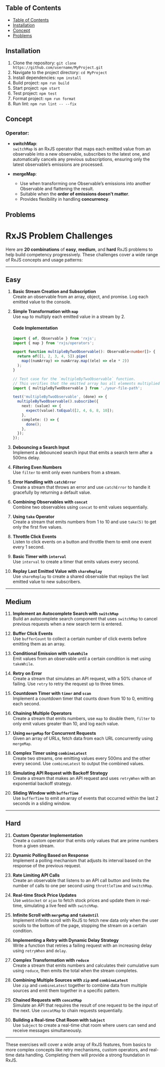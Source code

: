 ## Table of Contents

- [Table of Contents](#table-of-contents)
- [Installation](#installation)
- [Concept](#concept)
- [Problems](#problems)

## Installation

1. Clone the repository: `git clone https://github.com/username/MyProject.git`
2. Navigate to the project directory: `cd MyProject`
3. Install dependencies: `npm install`
4. Build project: `npm run build`
5. Start project: `npm start`
6. Test project: `npm test`
7. Format project: `npm run format`
8. Run lint: `npm run lint -- --fix`

## Concept

### Operator:

- **switchMap**:  
  `switchMap` is an RxJS operator that maps each emitted value from an observable into a new observable, subscribes to the latest one, and automatically cancels any previous subscriptions, ensuring only the latest observable’s emissions are processed.

- **mergeMap**:  
  - Use when transforming one Observable’s emissions into another Observable and flattening the result.  
  - Suitable when the **order of emissions doesn’t matter**.  
  - Provides flexibility in handling **concurrency**.

## Problems

# RxJS Problem Challenges

Here are **20 combinations** of **easy**, **medium**, and **hard** RxJS problems to help build competency progressively. These challenges cover a wide range of RxJS concepts and usage patterns:

---

## Easy

1. **Basic Stream Creation and Subscription**  
   Create an observable from an array, object, and promise. Log each emitted value to the console.

2. **Simple Transformation with `map`**  
   Use `map` to multiply each emitted value in a stream by 2.

   #### Code Implementation

   ```typescript
   import { of, Observable } from 'rxjs';
   import { map } from 'rxjs/operators';

   export function multipleByTwoObservable(): Observable<number[]> {
     return of([1, 2, 3, 4, 5]).pipe(
       map((numArray) => numArray.map((ele) => ele * 2))
     );
   }

   // Test case for the `multipleByTwoObservable` function.
   // This verifies that the emitted array has all elements multiplied by 2.
   import { multipleByTwoObservable } from './your-file-path';

   test('multipleByTwoObservable', (done) => {
     multipleByTwoObservable().subscribe({
       next: (value) => {
         expect(value).toEqual([2, 4, 6, 8, 10]);
       },
       complete: () => {
         done();
       },
     });
   });
   ```

3. **Debouncing a Search Input**  
   Implement a debounced search input that emits a search term after a 500ms delay.

4. **Filtering Even Numbers**  
   Use `filter` to emit only even numbers from a stream.

5. **Error Handling with `catchError`**  
   Create a stream that throws an error and use `catchError` to handle it gracefully by returning a default value.

6. **Combining Observables with `concat`**  
   Combine two observables using `concat` to emit values sequentially.

7. **Using `take` Operator**  
   Create a stream that emits numbers from 1 to 10 and use `take(5)` to get only the first five values.

8. **Throttle Click Events**  
   Listen to click events on a button and throttle them to emit one event every 1 second.

9. **Basic Timer with `interval`**  
   Use `interval` to create a timer that emits values every second.

10. **Replay Last Emitted Value with `shareReplay`**  
    Use `shareReplay` to create a shared observable that replays the last emitted value to new subscribers.

---

## Medium

11. **Implement an Autocomplete Search with `switchMap`**  
    Build an autocomplete search component that uses `switchMap` to cancel previous requests when a new search term is entered.

12. **Buffer Click Events**  
    Use `bufferCount` to collect a certain number of click events before emitting them as an array.

13. **Conditional Emission with `takeWhile`**  
    Emit values from an observable until a certain condition is met using `takeWhile`.

14. **Retry on Error**  
    Create a stream that simulates an API request, with a 50% chance of failing. Use `retry` to retry the request up to three times.

15. **Countdown Timer with `timer` and `scan`**  
    Implement a countdown timer that counts down from 10 to 0, emitting each second.

16. **Chaining Multiple Operators**  
    Create a stream that emits numbers, use `map` to double them, `filter` to only emit values greater than 10, and log each value.

17. **Using `mergeMap` for Concurrent Requests**  
    Given an array of URLs, fetch data from each URL concurrently using `mergeMap`.

18. **Complex Timer using `combineLatest`**  
    Create two streams, one emitting values every 500ms and the other every second. Use `combineLatest` to output the combined values.

19. **Simulating API Request with Backoff Strategy**  
    Create a stream that makes an API request and uses `retryWhen` with an exponential backoff strategy.

20. **Sliding Window with `bufferTime`**  
    Use `bufferTime` to emit an array of events that occurred within the last 2 seconds in a sliding window.

---

## Hard

21. **Custom Operator Implementation**  
    Create a custom operator that emits only values that are prime numbers from a given stream.

22. **Dynamic Polling Based on Response**  
    Implement a polling mechanism that adjusts its interval based on the response of the previous request.

23. **Rate Limiting API Calls**  
    Create an observable that listens to an API call button and limits the number of calls to one per second using `throttleTime` and `switchMap`.

24. **Real-time Stock Price Updates**  
    Use `webSocket` or `ajax` to fetch stock prices and update them in real-time, simulating a live feed with `switchMap`.

25. **Infinite Scroll with `mergeMap` and `takeUntil`**  
    Implement infinite scroll with RxJS to fetch new data only when the user scrolls to the bottom of the page, stopping the stream on a certain condition.

26. **Implementing a Retry with Dynamic Delay Strategy**  
    Write a function that retries a failing request with an increasing delay using `retryWhen` and `delay`.

27. **Complex Transformation with `reduce`**  
    Create a stream that emits numbers and calculates their cumulative sum using `reduce`, then emits the total when the stream completes.

28. **Combining Multiple Sources with `zip` and `combineLatest`**  
    Use `zip` and `combineLatest` together to combine data from multiple sources and emit them together in a specific pattern.

29. **Chained Requests with `concatMap`**  
    Simulate an API that requires the result of one request to be the input of the next. Use `concatMap` to chain requests sequentially.

30. **Building a Real-time Chat Room with `Subject`**  
    Use `Subject` to create a real-time chat room where users can send and receive messages simultaneously.

---

These exercises will cover a wide array of RxJS features, from basics to more complex concepts like retry mechanisms, custom operators, and real-time data handling. Completing them will provide a strong foundation in RxJS.
